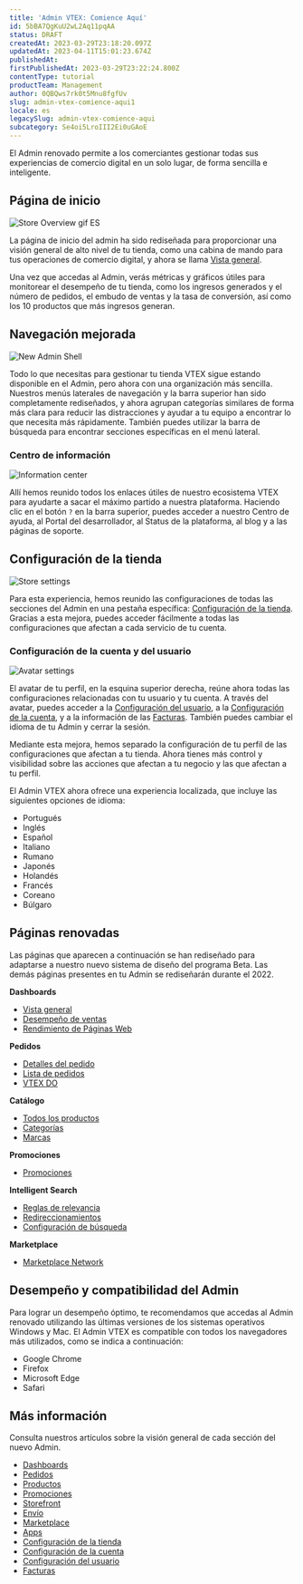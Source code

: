```yaml
---
title: 'Admin VTEX: Comience Aquí'
id: 5bBA7QgKuU2wL2Aq11pqAA
status: DRAFT
createdAt: 2023-03-29T23:18:20.097Z
updatedAt: 2023-04-11T15:01:23.674Z
publishedAt: 
firstPublishedAt: 2023-03-29T23:22:24.800Z
contentType: tutorial
productTeam: Management
author: 0QBQws7rk0t5Mnu8fgfUv
slug: admin-vtex-comience-aqui1
locale: es
legacySlug: admin-vtex-comience-aqui
subcategory: Se4oi5LroIII2Ei0uGAoE
---
```


El Admin renovado permite a los comerciantes gestionar todas sus experiencias de comercio digital en un solo lugar, de forma sencilla e inteligente.

## Página de inicio
![Store Overview gif ES](//images.ctfassets.net/alneenqid6w5/4vKmiLmTVUtaxn5vzpX5xq/b91a459e41bac28866c1165ca8fcc208/Store_Overview_gif_ES.gif)

La página de inicio del admin ha sido rediseñada para proporcionar una visión general de alto nivel de tu tienda, como una cabina de mando para tus operaciones de comercio digital, y ahora se llama [Vista general](https://help.vtex.com/es/v4/docs/visao-geral-da-loja--6mcM4LPUqQxSiXY6uFtXZy).

Una vez que accedas al Admin, verás métricas y gráficos útiles para monitorear el desempeño de tu tienda, como los ingresos generados y el número de pedidos, el embudo de ventas y la tasa de conversión, así como los 10 productos que más ingresos generan.

## Navegación mejorada 

![New Admin Shell](//images.ctfassets.net/alneenqid6w5/4Q4sQVxNy82zlFT2rmqaCo/6b08cbf42beadbe9f8d58e345285b93b/New_Admin_Shell__1_.png)

Todo lo que necesitas para gestionar tu tienda VTEX sigue estando disponible en el Admin, pero ahora con una organización más sencilla. Nuestros menús laterales de navegación y la barra superior han sido completamente rediseñados, y ahora agrupan categorías similares de forma más clara para reducir las distracciones y ayudar a tu equipo a encontrar lo que necesita más rápidamente. También puedes utilizar la barra de búsqueda para encontrar secciones específicas en el menú lateral.

### Centro de información

![Information center](//images.ctfassets.net/alneenqid6w5/6lVqieCabdmgG53teixwyg/2a2b0054854d4b726fa4a502b6e3db52/Information_center.gif)

Allí hemos reunido todos los enlaces útiles de nuestro ecosistema VTEX para ayudarte a sacar el máximo partido a nuestra plataforma. Haciendo clic en el botón `?` en la barra superior, puedes acceder a nuestro Centro de ayuda, al Portal del desarrollador, al Status de la plataforma, al blog y a las páginas de soporte.

## Configuración de la tienda
![Store settings](//images.ctfassets.net/alneenqid6w5/3Mypjey9ors57oaq2wKQc3/b96a55b9faaffc3b604c74fa5a128d61/Store_settings.gif)

Para esta experiencia, hemos reunido las configuraciones de todas las secciones del Admin en una pestaña específica: [Configuración de la tienda](https://help.vtex.com/es/v4/docs/visao-geral-configuracoes-da-loja--5e1Mj7oBDq2NEYJ7cpDdR4). Gracias a esta mejora, puedes acceder fácilmente a todas las configuraciones que afectan a cada servicio de tu cuenta.

### Configuración de la cuenta y del usuario

![Avatar settings](//images.ctfassets.net/alneenqid6w5/mAIHwG3IM1E0BfcDg7orj/c560ccf053bfcf4f127db55ec088f7f9/Avatar_settings.gif)

El avatar de tu perfil, en la esquina superior derecha, reúne ahora todas las configuraciones relacionadas con tu usuario y tu cuenta. A través del avatar, puedes acceder a la [Configuración del usuario](https://help.vtex.com/es/v4/docs/user-settings-overview--1qYAvOTZBVYMosJ7tQm3Ry), a la [Configuración de la cuenta](https://help.vtex.com/es/v4/docs/account-settings-overview--159BmXTQhaP44wLxtPff6r), y a la información de las [Facturas](https://help.vtex.com/es/v4/docs/billing-overview--CcugO41lhNJzQKpazKYQC).  También puedes cambiar el idioma de tu Admin y cerrar la sesión.

Mediante esta mejora, hemos separado la configuración de tu perfil de las configuraciones que afectan a tu tienda. Ahora tienes más control y visibilidad sobre las acciones que afectan a tu negocio y las que afectan a tu perfil.

El Admin VTEX ahora ofrece una experiencia localizada, que incluye las siguientes opciones de idioma:

- Portugués
- Inglés
- Español
- Italiano
- Rumano
- Japonés
- Holandés
- Francés
- Coreano
- Búlgaro

## Páginas renovadas
Las páginas que aparecen a continuación se han rediseñado para adaptarse a nuestro nuevo sistema de diseño del programa Beta. Las demás páginas presentes en tu Admin se rediseñarán durante el 2022.

__Dashboards__  
- [Vista general](https://help.vtex.com/es/v4/docs/visao-geral-da-loja--6mcM4LPUqQxSiXY6uFtXZy)    
- [Desempeño de ventas](https://help.vtex.com/es/v4/docs/performance-de-vendas--6gx46RGRzWO8qgaVck7PRp) 
- [Rendimiento de Páginas Web](https://help.vtex.com/es/v4/docs/web-page-performance--7DeyhX8cGtG9PtAGkL8zvc)     

__Pedidos__    
- [Detalles del pedido](https://help.vtex.com/es/v4/docs/order-details--sW79ffQgZmYs3N4EsQgsf)  
- [Lista de pedidos](https://help.vtex.com/es/v4/docs/vtex-do--3PLbAgN2ZFcB6cavQiDFDP)    
- [VTEX DO](https://help.vtex.com/es/v4/docs/todos-os-pedidos--6JHeydzIft46VY7JTEpbJT)     

__Catálogo__  
- [Todos los productos](https://help.vtex.com/es/v4/docs/todos-os-produtos--7J3Qy0ki0YBvmrThgVuqdC)    
- [Categorías](https://help.vtex.com/es/v4/docs/categories--3aU3oviD4FXNc1wI25sItN)    
- [Marcas](https://help.vtex.com/es/v4/docs/brands--2shCykAA7ct4hA6zGEjZCX)    

__Promociones__
- [Promociones](https://help.vtex.com/es/v4/docs/promotions-list--5LtzPm5kQdRVI06KXHE0Td)    

__Intelligent Search__  
- [Reglas de relevancia](https://help.vtex.com/es/v4/docs/relevance-rules--1Eb7AncaXipJGDuY0sz9IS)      
- [Redireccionamientos](https://help.vtex.com/es/v4/docs/redirecionamentos--e5KdkBkx2ZIB4d4sFgPnT)      
- [Configuración de búsqueda](https://help.vtex.com/es/v4/docs/search-configuration--3vB1ISndZI2dEEa63TeJHy)      

__Marketplace__
- [Marketplace Network](https://help.vtex.com/es/v4/docs/marketplace-network--2LohpxsALqDwNnnZgk7nwr)  

## Desempeño y compatibilidad del Admin
Para lograr un desempeño óptimo, te recomendamos que accedas al Admin renovado utilizando las últimas versiones de los sistemas operativos Windows y Mac. El Admin VTEX es compatible con todos los navegadores más utilizados, como se indica a continuación:

- Google Chrome  
- Firefox  
- Microsoft Edge  
- Safari  

## Más información
Consulta nuestros artículos sobre la visión general de cada sección del nuevo Admin. 

- [Dashboards](https://help.vtex.com/es/v4/docs/visao-geral-dashboards--3FA56jDSTQjuSDwJRYQihm)      
- [Pedidos](https://help.vtex.com/es/v4/docs/visao-geral-pedidos--wHTMvgtq5BuUJhZdYYExj)    
- [Productos](https://help.vtex.com/es/v4/docs/visao-geral-produtos--5Aq3VcT9G9AeIAKFmHaf0u)     
- [Promociones](https://help.vtex.com/es/v4/docs/visao-geral-promocoes--6ZSwEn2PJQ5qs0Az2EPbd3)    
- [Storefront](https://help.vtex.com/es/v4/docs/visao-geral-storefront--6LK0TxoDqrJz2YnM90WvIk)    
- [Envío](https://help.vtex.com/es/v4/docs/visao-geral-envio--1hw1otLpTkIjQh4WiBTFYv)  
- [Marketplace](https://help.vtex.com/es/v4/docs/visao-geral-marketplace--1MwABSIGjYSrFPUXhnUXiV)  
- [Apps](https://help.vtex.com/es/v4/docs/apps-overview--Abz99oney4PUmrf7QcHc9)  
- [Configuración de la tienda](https://help.vtex.com/es/v4/docs/visao-geral-configuracoes-da-loja--5e1Mj7oBDq2NEYJ7cpDdR4)  
- [Configuración de la cuenta](https://help.vtex.com/es/v4/docs/account-settings-overview--159BmXTQhaP44wLxtPff6r)  
- [Configuración del usuario](https://help.vtex.com/es/v4/docs/visao-geral-configuracoes-usuario--1qYAvOTZBVYMosJ7tQm3Ry)  
- [Facturas](https://help.vtex.com/es/v4/docs/billing-overview--CcugO41lhNJzQKpazKYQC)  

